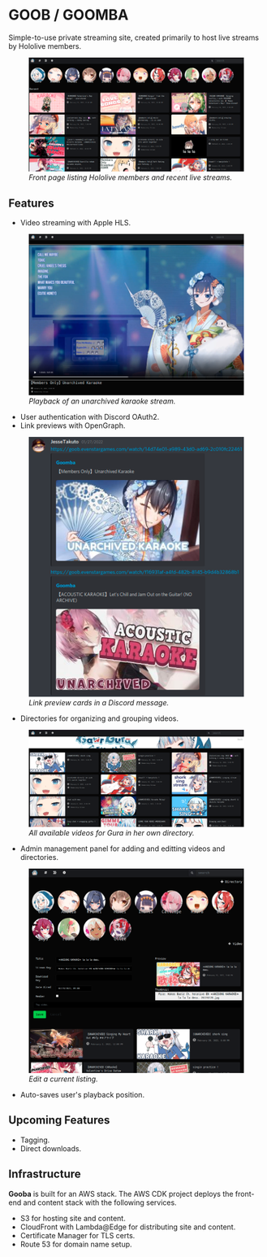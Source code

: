 # GOOB / GOOMBA #

Simple-to-use private streaming site, created primarily to host live streams by Hololive members.

<figure>
    <img src='./docs/frontpage.png' />
    <figcaption><i>Front page listing Hololive members and recent live streams.</i></figcaption>
</figure>

## Features ##

* Video streaming with Apple HLS.
<figure>
    <img src='./docs/playback.png' width=500 />
    <figcaption><i>Playback of an unarchived karaoke stream.</i></figcaption>
</figure>

* User authentication with Discord OAuth2.
* Link previews with OpenGraph.
<figure>
    <img src='./docs/linkpreview.png' width=500 />
    <figcaption><i>Link preview cards in a Discord message.</i></figcaption>
</figure>

* Directories for organizing and grouping videos.
<figure>
    <img src='./docs/directory.png' width=500 />
    <figcaption><i>All available videos for Gura in her own directory.</i></figcaption>
</figure>

* Admin management panel for adding and editting videos and directories.
<figure>
    <img src='./docs/manage.png' width=500 />
    <figcaption><i>Edit a current listing.</i></figcaption>
</figure>

* Auto-saves user's playback position.


## Upcoming Features ##

* Tagging.
* Direct downloads.


## Infrastructure ##
**Gooba** is built for an AWS stack. The AWS CDK project deploys the front-end and content stack with the following services.

* S3 for hosting site and content.
* CloudFront with Lambda@Edge for distributing site and content.
* Certificate Manager for TLS certs.
* Route 53 for domain name setup.



